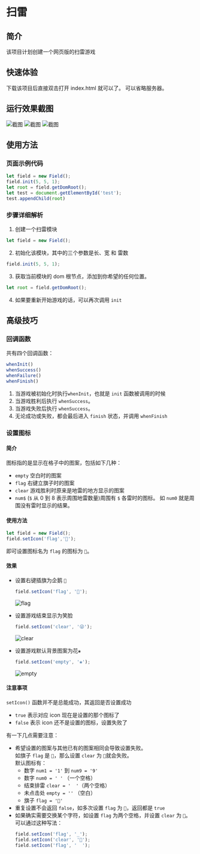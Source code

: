 # 扫雷
## 简介
该项目计划创建一个网页版的扫雷游戏

## 快速体验
下载该项目后直接双击打开 index.html 就可以了。
可以省略服务器。

## 运行效果截图
![截图](./img/1.png)
![截图](./img/2.png)
![截图](./img/3.png)

## 使用方法
### 页面示例代码
```js
let field = new Field();
field.init(5, 5, 1);
let root = field.getDomRoot();
let test = document.getElementById('test');
test.appendChild(root)
```

### 步骤详细解析
1. 创建一个扫雷模块
```js
let field = new Field();
```
2. 初始化该模块，其中的三个参数是长、宽 和 雷数
```js
field.init(5, 5, 1);
```
3. 获取当前模块的 dom 根节点，添加到你希望的任何位置。
```js
let root = field.getDomRoot();
```
4. 如果要重新开始游戏的话，可以再次调用 `init`

## 高级技巧
### 回调函数
共有四个回调函数：
```js
whenInit()
whenSuccess()
whenFailure()
whenFinish()
```
1. 当游戏被初始化时执行`whenInit`，也就是 `init` 函数被调用的时候
2. 当游戏胜利后执行 `whenSuccess`。
3. 当游戏失败后执行 `whenSuccess`。
4. 无论成功或失败，都会最后进入 `finish` 状态，并调用 `whenFinish`

### 设置图标
#### 简介
图标指的是显示在格子中的图案，包括如下几种：
- `empty`  空白时的图案
- `flag`   右键立旗子时的图案
- `clear`  游戏胜利时原来是地雷的地方显示的图案
- `num$`   (`$` 从 0 到 8 表示周围地雷数量)周围有 `$` 各雷时的图标。
    如 `num0` 就是周围没有雷时显示的结果。

#### 使用方法
```js
let field = new Field();
field.setIcon('flag','🐧');
```
即可设置图标名为 `flag` 的图标为 `🐧`。


#### 效果
- 设置右键插旗为企鹅 `🐧`
  ```js
  field.setIcon('flag', '🐧');
  ```
  ![flag](./img/flagIcon.png)

- 设置游戏结束显示为笑脸
  ```js
  field.setIcon('clear', '😜');
  ```
  ![clear](./img/ClearIcon.png)

- 设置游戏默认背景图案为花`❀`
  ```js
  field.setIcon('empty', '❀');
  ```
  ![empty](./img/Flower.png)

#### 注意事项
`setIcon()` 函数并不是总能成功，其返回是否设置成功
- `true` 表示对应 icon 现在是设置的那个图标了
- `false` 表示 icon 还不是设置的图标，设置失败了

有一下几点需要注意：
- 希望设置的图案与其他已有的图案相同会导致设置失败。  
  如旗子 `flag` 是 `🚩`，那么设置 `clear` 为 `🚩`就会失败。  
  默认图标有：
  - 数字 `num1 = '1'` 到 `num9 = '9'`
  - 数字 `num0 = ' '` （一个空格）
  - 结束排雷 `clear = '  '`（两个空格）
  - 未点击处 `empty = ''` （空白）
  - 旗子 `flag = '🚩'`
- 重复设置不会返回 `false`，如多次设置 `flag` 为 `🚩`，返回都是 `true`
- 如果确实需要交换某个字符，如设置 `flag` 为两个空格，并设置 `clear` 为 `🚩`。
  可以通过这种写法：
  ```js
  field.setIcon('flag', '_');
  field.setIcon('clear', '🚩');
  field.setIcon('flag', '  ');
  ```